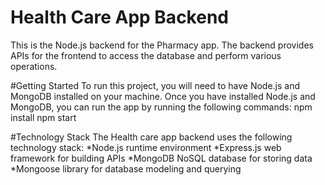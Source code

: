 # Health Care App Backend
This is the Node.js backend for the Pharmacy app. The backend provides APIs for the frontend to access the database and perform various operations.

#Getting Started
To run this project, you will need to have Node.js and MongoDB installed on your machine. Once you have installed Node.js and MongoDB, you can run the app by running the following commands:
npm install
npm start

#Technology Stack
The Health care app backend uses the following technology stack:
*Node.js runtime environment
*Express.js web framework for building APIs
*MongoDB NoSQL database for storing data
*Mongoose library for database modeling and querying
